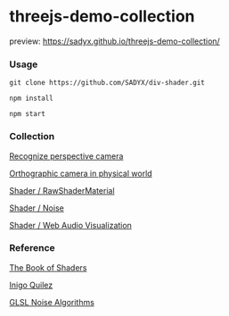 # threejs-demo-collection

preview: https://sadyx.github.io/threejs-demo-collection/

### Usage
```
git clone https://github.com/SADYX/div-shader.git

npm install

npm start
```

### Collection
[Recognize perspective camera](https://sadyx.github.io/threejs-demo-collection/demos/recognize_perspective_camera.html)

[Orthographic camera in physical world](https://sadyx.github.io/threejs-demo-collection/demos/orthographic_camera_in_physical_world.html)

[Shader / RawShaderMaterial](https://sadyx.github.io/threejs-demo-collection/demos/shader@rawShaderMaterial.html)

[Shader / Noise](https://sadyx.github.io/threejs-demo-collection/demos/shader@noise.html)

[Shader / Web Audio Visualization](https://sadyx.github.io/threejs-demo-collection/demos/shader@web_audio_visualization.html)

### Reference
[The Book of Shaders](https://thebookofshaders.com/)

[Inigo Quilez ](https://iquilezles.org/)

[GLSL Noise Algorithms](https://gist.github.com/patriciogonzalezvivo/670c22f3966e662d2f83)
